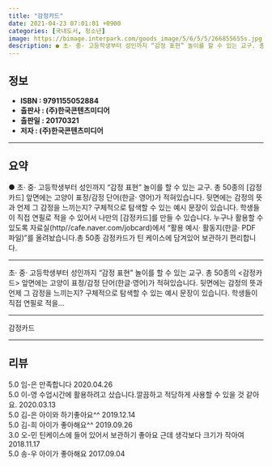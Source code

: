 ```yaml
---
title: "감정카드"
date: 2021-04-23 07:01:01 +0900
categories: [국내도서, 청소년]
image: https://bimage.interpark.com/goods_image/5/6/5/5/266855655s.jpg
description: ● 초· 중· 고등학생부터 성인까지 “감정 표현” 놀이를 할 수 있는 교구. 총 50종의 [감정카드] 앞면에는 고양이 표정/감정 단어(한글· 영어)가 적혀있습니다. 뒷면에는 감정의 뜻과 언제 그 감정을 느끼는지? 구체적으로 탐색할 수 있는 예시 문장이 있습니다. 학생들이 직접 연필로
---
```


## **정보**

- **ISBN : 9791155052884**
- **출판사 : (주)한국콘텐츠미디어**
- **출판일 : 20170321**
- **저자 : (주)한국콘텐츠미디어**

------



## **요약**

●  초· 중· 고등학생부터 성인까지 “감정 표현” 놀이를 할 수 있는 교구. 총 50종의 [감정카드] 앞면에는 고양이 표정/감정 단어(한글· 영어)가 적혀있습니다. 뒷면에는 감정의 뜻과 언제 그 감정을 느끼는지? 구체적으로 탐색할 수 있는 예시 문장이 있습니다. 학생들이 직접 연필로 적을 수 있어서 나만의 [감정카드]를 만들 수 있습니다. 누구나 활용할 수 있도록 자료실(http//cafe.naver.com/jobcard)에서 “활용 예시· 활동지(한글· PDF 파일)”를 올려놨습니다.총 50종 감정카드가 틴 케이스에 담겨있어 보관하기 편리합니다.

------

초· 중· 고등학생부터 성인까지 “감정 표현” 놀이를 할 수 있는 교구. 총 50종의 &lt;감정카드&gt; 앞면에는 고양이 표정/감정 단어(한글·영어)가 적혀있습니다. 뒷면에는 감정의 뜻과 언제 그 감정을 느끼는지? 구체적으로 탐색할 수 있는 예시 문장이 있습니다. 학생들이 직접 연필로 적을... 

------


감정카드 

------


## **리뷰** 

5.0 임-은 만족합니다 2020.04.26 <br/>5.0 이-영 수업시간에 활용하려고 샀습니다.깔끔하고 적당하게 사용할 수 있을 것 같아요. 2020.03.13 <br/>5.0 김-은 아이와 하기좋아요^^ 2019.12.14 <br/>5.0 김-희 아이가 좋아해요^^ 2019.09.26 <br/>3.0 오-민 틴케이스에 들어 있어서 보관하기 좋아요
근데 생각보다 크기가 작아여 2018.11.17 <br/>5.0 송-우 아이가 좋아해요 2017.09.04 <br/>